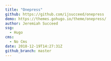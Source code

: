 ```yaml
---
title: "Onepress"
github: https://github.com/ijsucceed/onepress
demo: https://themes.gohugo.io/theme/onepress/
author: Jeremiah Succeed 
ssg:
  - Hugo
cms:
  - No Cms
date: 2018-12-19T14:27:31Z
github_branch: master
---
```

